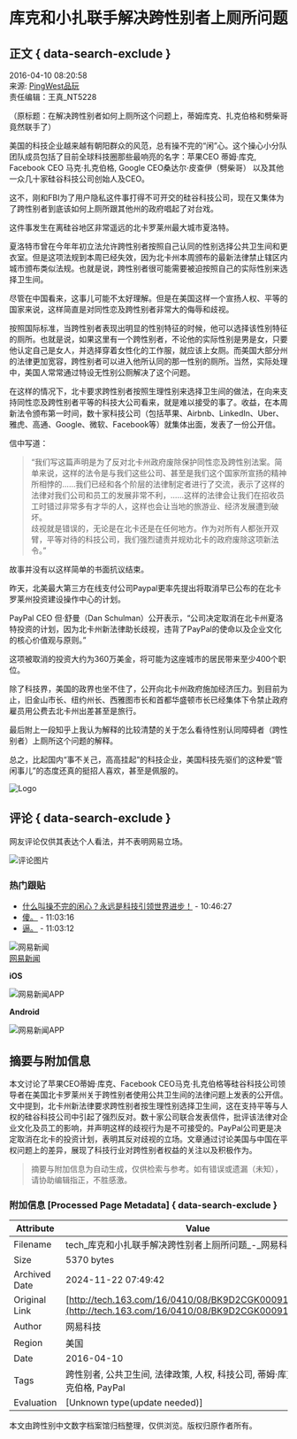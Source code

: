 # 库克和小扎联手解决跨性别者上厕所问题

## 正文 { data-search-exclude }


2016-04-10 08:20:58  
来源: [PingWest品玩](https://www.163.com/special/0077jt/tipoff.html?title=%E5%BA%93%E5%85%8B%E5%92%8C%E5%B0%8F%E6%89%8E%E8%81%94%E6%89%8B%E8%A7%A3%E5%86%B3%E8%B7%A8%E6%80%A7%E5%88%AB%E8%80%85%E4%B8%8A%E5%8E%95%E6%89%80%E9%97%AE%E9%A2%98)  
责任编辑：王真_NT5228

（原标题：在解决跨性别者如何上厕所这个问题上，蒂姆库克、扎克伯格和劈柴哥竟然联手了）

美国的科技企业越来越有朝阳群众的风范，总有操不完的“闲”心。这个操心小分队团队成员包括了目前全球科技圈那些最响亮的名字：苹果CEO 蒂姆·库克, Facebook CEO 马克·扎克伯格, Google CEO桑达尔·皮查伊（劈柴哥） 以及其他一众几十家硅谷科技公司创始人及CEO。

这不，刚和FBI为了用户隐私这件事打得不可开交的硅谷科技公司，现在又集体为了跨性别者到底该如何上厕所跟其他州的政府唱起了对台戏。

这件事发生在离硅谷地区非常遥远的北卡罗莱州最大城市夏洛特。

夏洛特市曾在今年年初立法允许跨性别者按照自己认同的性别选择公共卫生间和更衣室。但是这项法规到本周已经失效，因为北卡州本周颁布的最新法律禁止辖区内城市颁布类似法规。也就是说，跨性别者很可能需要被迫按照自己的实际性别来选择卫生间。

尽管在中国看来，这事儿可能不太好理解。但是在美国这样一个宣扬人权、平等的国家来说，这样简直是对同性恋及跨性别者非常大的侮辱和歧视。

按照国际标准，当跨性别者表现出明显的性别特征的时候，他可以选择该性别特征的厕所。也就是说，如果这里有一个跨性别者，不论他的实际性别是男是女，只要他认定自己是女人，并选择穿着女性化的工作服，就应该上女厕。而美国大部分州的法律更加宽容，跨性别者可以进入他所认同的那一性别的厕所。当然，实际处理中，美国人常常通过特设无性别公厕解决了这个问题。

在这样的情况下，北卡要求跨性别者按照生理性别来选择卫生间的做法，在向来支持同性恋及跨性别者平等的科技大公司看来，就是难以接受的事了。收益，在本周新法令颁布第一时间，数十家科技公司（包括苹果、Airbnb、LinkedIn、Uber、雅虎、高通、Google、微软、Facebook等）就集体出面，发表了一份公开信。

信中写道：

> “我们写这篇声明是为了反对北卡州政府废除保护同性恋及跨性别法案。简单来说，这样的法令是与我们这些公司、甚至是我们这个国家所宣扬的精神所相悖的……我们已经和各个阶层的法律制定者进行了交流，表示了这样的法律对我们公司和员工的发展非常不利，……这样的法律会让我们在招收员工时错过非常多有才华的人，这样也会让当地的旅游业、经济发展遭到破坏。  
> 歧视就是错误的，无论是在北卡还是在任何地方。作为对所有人都张开双臂，平等对待的科技公司，我们强烈谴责并规劝北卡的政府废除这项新法令。”

故事并没有以这样简单的书面抗议结束。

昨天，北美最大第三方在线支付公司Paypal更率先提出将取消早已公布的在北卡罗莱州投资建设操作中心的计划。

PayPal CEO 但·舒曼（Dan Schulman）公开表示，“公司决定取消在北卡州夏洛特投资的计划，因为北卡州新法律助长歧视，违背了PayPal的使命以及企业文化的核心价值观与原则。”

这项被取消的投资大约为360万美金，将可能为这座城市的居民带来至少400个职位。

除了科技界，美国的政界也坐不住了，公开向北卡州政府施加经济压力。到目前为止，旧金山市长、纽约州长、西雅图市长和首都华盛顿市长已经集体下令禁止政府雇员用公费去北卡州出差甚至是旅行。

最后附上一段知乎上我认为解释的比较清楚的关于怎么看待性别认同障碍者（跨性别者）上厕所这个问题的解释。

总之，比起国内“事不关己，高高挂起”的科技企业，美国科技先驱们的这种爱“管闲事儿”的态度还真的挺招人喜欢，甚至是佩服的。

![Logo](https://static.ws.126.net/163/f2e/product/post_nodejs/static/logo.png)

## 评论 { data-search-exclude }

网友评论仅供其表达个人看法，并不表明网易立场。

![评论图片](https://cms-bucket.nosdn.127.net/2018/08/13/078ea9f65d954410b62a52ac773875a1.jpeg)

### 热门跟贴

- [什么叫操不完的闲心？永远是科技引领世界进步！](https://comment.tie.163.com/BK9D2CGK000915BD.html) - 10:46:27 
- [傻。](https://comment.tie.163.com/BK9D2CGK000915BD.html) - 11:03:16 
- [逼。](https://comment.tie.163.com/BK9D2CGK000915BD.html) - 11:03:12 

![网易新闻](https://static.ws.126.net/163/f2e/common/share-icon.png)  
[网易新闻](http://www.163.com/newsapp/#f=163post) 

**iOS**

![网易新闻APP](https://static.ws.126.net/163/f2e/product/post2020_cms/static/images/topapp.e9278d4.png)

**Android**

![网易新闻APP](https://static.ws.126.net/163/f2e/product/post2020_cms/static/images/topapp.e9278d4.png)

## 摘要与附加信息

<!-- tcd_abstract -->
本文讨论了苹果CEO蒂姆·库克、Facebook CEO马克·扎克伯格等硅谷科技公司领导者在美国北卡罗莱州关于跨性别者使用公共卫生间的法律问题上发表的公开信。文中提到，北卡州新法律要求跨性别者按生理性别选择卫生间，这在支持平等与人权的硅谷科技公司中引起了强烈反对。数十家公司联合发表信件，批评该法律对企业文化及员工的影响，并声明这样的歧视行为是不可接受的。PayPal公司更是决定取消在北卡的投资计划，表明其反对歧视的立场。文章通过讨论美国与中国在平权问题上的差异，展现了科技行业对跨性别者权益的关注以及积极作为。
<!-- tcd_abstract_end -->

> 摘要与附加信息为自动生成，仅供检索与参考。如有错误或遗漏（未知），请协助编辑指正，不胜感激。

### 附加信息 [Processed Page Metadata] { data-search-exclude }

| Attribute       | Value                                  |
|-----------------|----------------------------------------|
| Filename        | tech_库克和小扎联手解决跨性别者上厕所问题_-_网易科技.md                             |
| Size            | 5370 bytes                           |
| Archived Date   | 2024-11-22 07:49:42                             |
| Original Link   | [http://tech.163.com/16/0410/08/BK9D2CGK000915BD.html](http://tech.163.com/16/0410/08/BK9D2CGK000915BD.html)                       |
| Author          | 网易科技                               |
| Region          | 美国                               |
| Date            | 2016-04-10                                 |
| Tags            | 跨性别者, 公共卫生间, 法律政策, 人权, 科技公司, 蒂姆·库克, 马克·扎克伯格, PayPal                                 |
| Evaluation            | [Unknown type(update needed)]                                 |
<!-- tcd_table_end -->

本文由跨性别中文数字档案馆归档整理，仅供浏览。版权归原作者所有。
